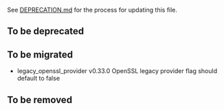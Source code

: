 See [DEPRECATION.md](docs/DEPRECATION.md#process) for the process for updating this file.

## To be deprecated

## To be migrated

* legacy_openssl_provider v0.33.0 OpenSSL legacy provider flag should default to false

## To be removed
